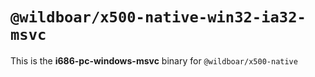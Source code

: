 # `@wildboar/x500-native-win32-ia32-msvc`

This is the **i686-pc-windows-msvc** binary for `@wildboar/x500-native`
